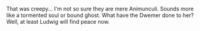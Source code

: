 That was creepy... I'm not so sure they are mere Animunculi. Sounds more like a tormented soul or bound ghost. What have the Dwemer done to her? Well,
at least Ludwig will find peace now.

